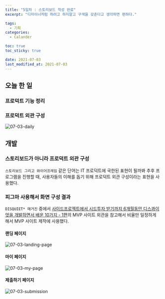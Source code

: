 ```yaml
---
title: "5일차 : 스토리보드 작성 완료"
excerpt: "디자이너처럼 하려고 하지말고 구색을 갖춘다고 생각하면 편하다."

tags:
  - 기획
categories:
  - Calander

toc: true
toc_sticky: true

date: 2021-07-03
last_modified_at: 2021-07-03
---
```

## 오늘 한 일
### 프로덕트 기능 정리
### 프로덕트 외관 구성
![07-03-daily](https://user-images.githubusercontent.com/73425926/124357020-4bae2680-dc54-11eb-836a-c72d3b559711.jpg)

## 개발
### 스토리보드가 아니라 프로덕트 외관 구성
`스토리보드 그리고 와이어프레임` 같은 단어는 IT 프로덕트에 국한된 표현이 될까봐 추후 프로그램을 진행할 때, 사용자들의 이해를 돕기 위해 프로덕트 외관 구성이라는 표현을 사용했다.

### 피그마 사용해서 화면 구성 결과
`DISQUIET* 매거진` 중에서 [사이드프로젝트에서 시드투자 받기까지 6개월동안 디스콰이엇을 개발하면서 배운 10가지 - 1편](https://www.disquiet.tech/post/disquiet-seed-round-retrospective-1)의 MVP 사이트 외관을 참고해서 비율만 일정하게 해서 MVP 사이트 제작에 사용했다.
#### 랜딩 페이지
![07-03-landing-page](https://user-images.githubusercontent.com/73425926/124357144-f3c3ef80-dc54-11eb-8b54-7ce7d8fbf5db.png)
#### 마이 페이지
![07-03-my-page](https://user-images.githubusercontent.com/73425926/124357155-00e0de80-dc55-11eb-9a63-7494c0a6a81f.png)
#### 제출하기 페이지
![07-03-submission](https://user-images.githubusercontent.com/73425926/124357164-0d653700-dc55-11eb-8f05-2fcd379bf0d0.png)